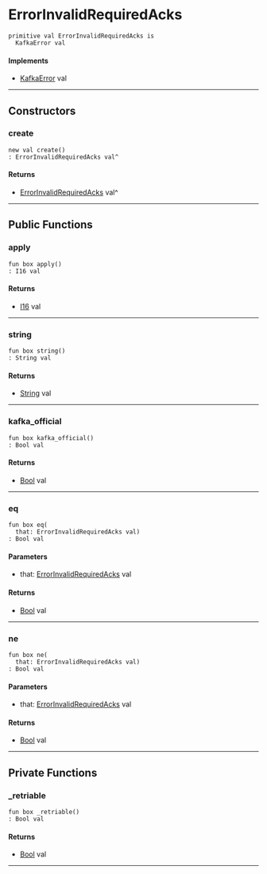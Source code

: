 # ErrorInvalidRequiredAcks

```pony
primitive val ErrorInvalidRequiredAcks is
  KafkaError val
```

#### Implements

* [KafkaError](pony-kafka-KafkaError) val

---

## Constructors

### create

```pony
new val create()
: ErrorInvalidRequiredAcks val^
```

#### Returns

* [ErrorInvalidRequiredAcks](pony-kafka-ErrorInvalidRequiredAcks) val^

---

## Public Functions

### apply

```pony
fun box apply()
: I16 val
```

#### Returns

* [I16](builtin-I16) val

---

### string

```pony
fun box string()
: String val
```

#### Returns

* [String](builtin-String) val

---

### kafka_official

```pony
fun box kafka_official()
: Bool val
```

#### Returns

* [Bool](builtin-Bool) val

---

### eq

```pony
fun box eq(
  that: ErrorInvalidRequiredAcks val)
: Bool val
```
#### Parameters

*   that: [ErrorInvalidRequiredAcks](pony-kafka-ErrorInvalidRequiredAcks) val

#### Returns

* [Bool](builtin-Bool) val

---

### ne

```pony
fun box ne(
  that: ErrorInvalidRequiredAcks val)
: Bool val
```
#### Parameters

*   that: [ErrorInvalidRequiredAcks](pony-kafka-ErrorInvalidRequiredAcks) val

#### Returns

* [Bool](builtin-Bool) val

---

## Private Functions

### _retriable

```pony
fun box _retriable()
: Bool val
```

#### Returns

* [Bool](builtin-Bool) val

---


